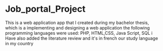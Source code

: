 # Job_portal_Project

This is a web application app that I created during my bachelor thesis, which is a implementing and designing a web application the following programming languages were used:
PHP, HTML,CSS, Java Script, SQL
i Have also added the literature review and it's in french our study language in my country


